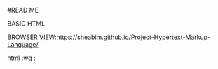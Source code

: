 #READ ME

BASIC HTML

BROWSER VIEW:https://sheabim.github.io/Project-Hypertext-Markup-Language/


 html 
:wq
:

